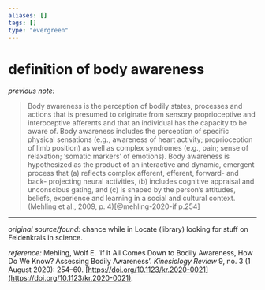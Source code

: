```yaml
---
aliases: []
tags: []
type: "evergreen"
---
```


# definition of body awareness

_previous note:_ 

> Body awareness is the perception of bodily states, processes and actions that is presumed to originate from sensory proprioceptive and interoceptive afferents and that an individual has the capacity to be aware of. Body awareness includes the perception of specific physical sensations (e.g., awareness of heart activity; proprioception of limb position) as well as complex syndromes (e.g., pain; sense of relaxation; ‘somatic markers’ of emotions). Body awareness is hypothesized as the product of an interactive and dynamic, emergent process that (a) reflects complex afferent, efferent, forward- and back- projecting neural activities, (b) includes cognitive appraisal and unconscious gating, and (c) is shaped by the person’s attitudes, beliefs, experience and learning in a social and cultural context. (Mehling et al., 2009, p. 4)[@mehling-2020-if p.254]

---

_original source/found:_ chance while in Locate (library) looking for stuff on Feldenkrais in science.

_reference:_ Mehling, Wolf E. ‘If It All Comes Down to Bodily Awareness, How Do We Know? Assessing Bodily Awareness’. _Kinesiology Review_ 9, no. 3 (1 August 2020): 254–60. [https://doi.org/10.1123/kr.2020-0021](https://doi.org/10.1123/kr.2020-0021).



